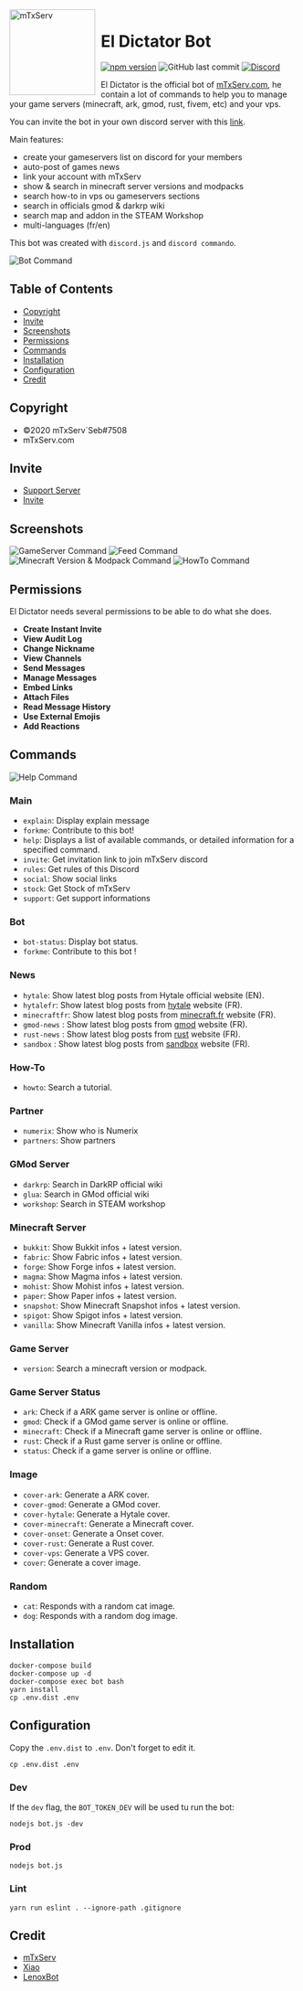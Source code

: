 <img width="150" height="150" align="left" style="float: left; margin: 0 10px 0 0;" alt="mTxServ" src="https://mtxserv.com/uploads/banners/3a248c2f6160778239c4c30d7cebb57d34e5c71c.png">  

# El Dictator Bot
[![npm version](https://badge.fury.io/js/eldictator.svg)](https://badge.fury.io/js/eldictator) 
![GitHub last commit](https://img.shields.io/github/last-commit/mTxServ/ElDictator.svg)
[![Discord](https://discordapp.com/api/guilds/529605510219956233/embed.png)](https://discord.gg/hQNpp7c)

El Dictator is the official bot of [mTxServ.com](https://mtxserv.com), he contain a lot of commands to help you to manage your game servers (minecraft, ark, gmod, rust, fivem, etc) and your vps.

You can invite the bot in your own discord server with this [link](https://discord.com/oauth2/authorize?client_id=535435520394657794&permissions=604892353&scope=bot).

Main features:
* create your gameservers list on discord for your members
* auto-post of games news
* link your account with mTxServ
* show & search in minecraft server versions and modpacks
* search how-to in vps ou gameservers sections
* search in officials gmod & darkrp wiki
* search map and addon in the STEAM Workshop
* multi-languages (fr/en)

This bot was created with `discord.js` and `discord commando`.

![Bot Command](doc/bot.png)

## Table of Contents

- [Copyright](#copyright)
- [Invite](#invite)
- [Screenshots](#screenshots)
- [Permissions](#permissions)
- [Commands](#commands)
- [Installation](#installation)
- [Configuration](#configuration)
- [Credit](#credit)

## Copyright

- ©2020 mTxServ\`Seb#7508
- mTxServ.com

## Invite

- [Support Server](https://discord.gg/hQNpp7c)
- [Invite](https://discord.com/oauth2/authorize?client_id=535435520394657794&permissions=604892353&scope=bot)

## Screenshots
![GameServer Command](doc/servers.png)
![Feed Command](doc/feeds.png)
![Minecraft Version & Modpack Command](doc/version.png)
![HowTo Command](doc/howto.png)

## Permissions

El Dictator needs several permissions to be able to do what she does.

- **Create Instant Invite**
- **View Audit Log**
- **Change Nickname**
- **View Channels**
- **Send Messages**
- **Manage Messages**
- **Embed Links**
- **Attach Files**
- **Read Message History**
- **Use External Emojis**
- **Add Reactions**

## Commands

![Help Command](doc/help.png)

### Main
* `explain`: Display explain message
* `forkme`: Contribute to this bot!
* `help`: Displays a list of available commands, or detailed information for a specified command.
* `invite`: Get invitation link to join mTxServ discord
* `rules`: Get rules of this Discord
* `social`: Show social links
* `stock`: Get Stock of mTxServ
* `support`: Get support informations

### Bot
* `bot-status`: Display bot status.
* `forkme`: Contribute to this bot !

### News
* `hytale`: Show latest blog posts from Hytale official website (EN).
* `hytalefr`: Show latest blog posts from [hytale](https://hytale.game) website (FR).
* `minecraftfr`: Show latest blog posts from [minecraft.fr](https://minecraft.fr) website (FR).
* `gmod-news` : Show latest blog posts from [gmod](https://gmod.facepunch.com) website (FR).
* `rust-news` : Show latest blog posts from [rust](https://rust.facepunch.com) website (FR).
* `sandbox` : Show latest blog posts from [sandbox](https://sandbox.facepunch.com) website (FR).

### How-To
* `howto`: Search a tutorial.

### Partner
* `numerix`: Show who is Numerix
* `partners`: Show partners

### GMod Server
* `darkrp`: Search in DarkRP official wiki
* `glua`: Search in GMod official wiki
* `workshop`: Search in STEAM workshop

### Minecraft Server
* `bukkit`: Show Bukkit infos + latest version.
* `fabric`: Show Fabric infos + latest version.
* `forge`: Show Forge infos + latest version.
* `magma`: Show Magma infos + latest version.
* `mohist`: Show Mohist infos + latest version.
* `paper`: Show Paper infos + latest version.
* `snapshot`: Show Minecraft Snapshot infos + latest version.
* `spigot`: Show Spigot infos + latest version.
* `vanilla`: Show Minecraft Vanilla infos + latest version.

### Game Server
* `version`: Search a minecraft version or modpack.

### Game Server Status
* `ark`: Check if a ARK game server is online or offline.
* `gmod`: Check if a GMod game server is online or offline.
* `minecraft`: Check if a Minecraft game server is online or offline.
* `rust`: Check if a Rust game server is online or offline.
* `status`: Check if a game server is online or offline.

### Image
* `cover-ark`: Generate a ARK cover.
* `cover-gmod`: Generate a GMod cover.
* `cover-hytale`: Generate a Hytale cover.
* `cover-minecraft`: Generate a Minecraft cover.
* `cover-onset`: Generate a Onset cover.
* `cover-rust`: Generate a Rust cover.
* `cover-vps`: Generate a VPS cover.
* `cover`: Generate a cover image.

### Random
* `cat`: Responds with a random cat image.
* `dog`: Responds with a random dog image.

## Installation

```
docker-compose build
docker-compose up -d
docker-compose exec bot bash
yarn install
cp .env.dist .env
```

## Configuration

Copy the `.env.dist` to `.env`. Don't forget to edit it.

```
cp .env.dist .env
```

### Dev

If the `dev` flag, the `BOT_TOKEN_DEV` will be used tu run the bot:

```
nodejs bot.js -dev
```

### Prod

```
nodejs bot.js
```

### Lint

```
yarn run eslint . --ignore-path .gitignore
```

## Credit

- [mTxServ](https://mtxserv.com)
- [Xiao](https://github.com/dragonfire535/xiao)
- [LenoxBot](https://github.com/LenoxBot/LenoxBot)
